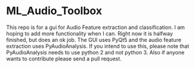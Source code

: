 # ML_Audio_Toolbox
This repo is for a gui for Audio Feature extraction and classification.  I am hoping to add more functionality when I can.  Right now it is halfway finished, but does an ok job.
The GUI uses PyQt5 and the audio feature extraction uses PyAudioAnalysis.  If you intend to use this, please note that PyAudioAnalysis needs to use python 2 and not python 3.  Also if anyone wants to contribute please send a pull request.
